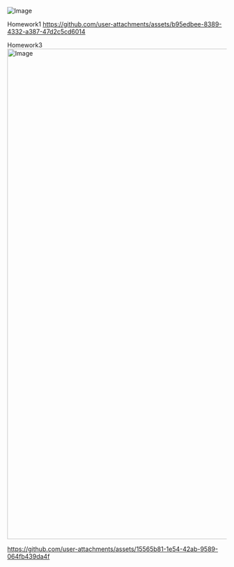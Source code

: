 ![Image](https://github.com/user-attachments/assets/2066ec15-34ea-4833-9dfb-e397317268b8)


Homework1
https://github.com/user-attachments/assets/b95edbee-8389-4332-a387-47d2c5cd6014



Homework3
<img width="2339" height="1128" alt="Image" src="https://github.com/user-attachments/assets/df86ef46-24d8-492a-a9f3-72f7590c5ab9" />


https://github.com/user-attachments/assets/15565b81-1e54-42ab-9589-064fb439da4f
